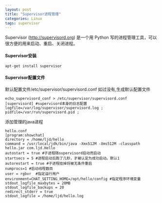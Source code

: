 ```yaml
---
layout: post
title: "Supervisor进程管理"
categories: Linux
tags: supervisor
---
```


Supervisor (http://supervisord.org) 是一个用 Python 写的进程管理工具，可以很方便的用来启动、重启、关闭进程。
#### Supervisor安装
```
apt-get install supervisor
```

#### Supervisor配置文件

默认配置文件/etc/supervisor/supervisord.conf
如过没有,生成默认配置文件
```
echo_supervisord_conf > /etc/supervisor/supervisord.conf
[supervisord] #supervisord本身的日志配置
logfile=/var/log/supervisor/supervisord.log ;
pidfile=/var/run/supervisord.pid ;
```
添加管理的java进程
```
hello.conf
[program:showchat]
directory = /home/ljd/hello
command = /usr/local/jdk/bin/java -Xmx512M -Xms512M -classpath hello.jar com.ljd.Hello
autostart = true #子进程随supervisord启动而启动
startsecs = 5 #进程启动后跑了几秒，才被认定为成功启动。默认1
autorestart = true #子进程挂掉将被无条件重启
numprocs=1 #启动线程数目
user = rgbvr  #指定运行用户
environment=CHAT_SETTING_HOME=/opt/hello/config #指定程序环境变量 
stdout_logfile_maxbytes = 20MB
stdout_logfile_backups = 20
redirect_stderr = true
stdout_logfile = /home/ljd/hello.log
```